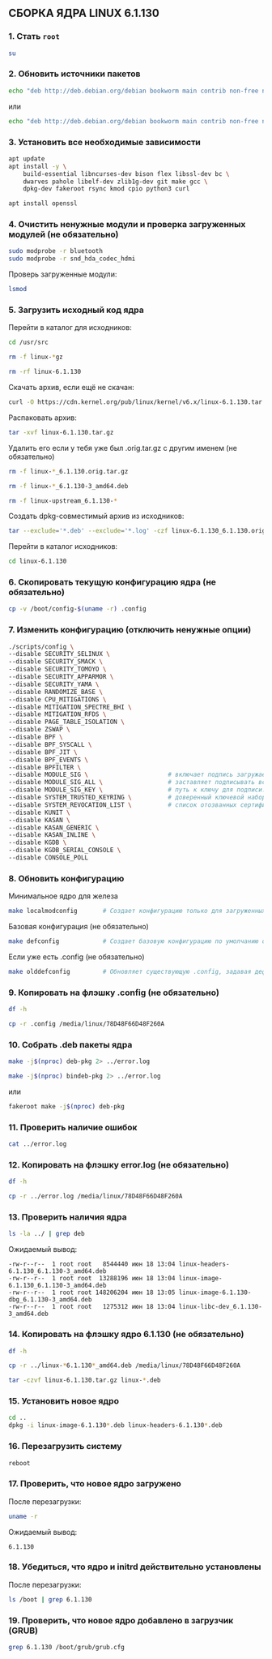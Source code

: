 ## **СБОРКА ЯДРА LINUX 6.1.130**

### 1. Стать `root`

```bash
su
```

### 2. Обновить источники пакетов

```bash
echo "deb http://deb.debian.org/debian bookworm main contrib non-free non-free-firmware" >> /etc/apt/sources.list
```
или 

```bash
echo "deb http://deb.debian.org/debian bookworm main contrib non-free non-free-firmware" | tee -a /etc/apt/sources.list
```

### 3. Установить все необходимые зависимости

```bash
apt update
apt install -y \
    build-essential libncurses-dev bison flex libssl-dev bc \
    dwarves pahole libelf-dev zlib1g-dev git make gcc \
    dpkg-dev fakeroot rsync kmod cpio python3 curl
```

```bash
apt install openssl
```

### 4. Очистить ненужные модули и проверка загруженных модулей (не обязательно)

```bash
sudo modprobe -r bluetooth
sudo modprobe -r snd_hda_codec_hdmi
```

Проверь загруженные модули:

```bash
lsmod
```

### 5. Загрузить исходный код ядра

Перейти в каталог для исходников:
```bash
cd /usr/src
```

```bash
rm -f linux-*gz
```

```bash
rm -rf linux-6.1.130
```

Скачать архив, если ещё не скачан:
```bash
curl -O https://cdn.kernel.org/pub/linux/kernel/v6.x/linux-6.1.130.tar.gz
```

Распаковать архив:
```bash
tar -xvf linux-6.1.130.tar.gz
```

Удалить его если у тебя уже был .orig.tar.gz с другим именем (не обязательно)
```bash
rm -f linux-*_6.1.130.orig.tar.gz
```

```bash
rm -f linux-*_6.1.130-3_amd64.deb
```

```bash
rm -f linux-upstream_6.1.130-*
```

Создать dpkg-совместимый архив из исходников:
```bash
tar --exclude='*.deb' --exclude='*.log' -czf linux-6.1.130_6.1.130.orig.tar.gz linux-6.1.130
```

Перейти в каталог исходников:
```bash
cd linux-6.1.130
```

### 6. Скопировать текущую конфигурацию ядра (не обязательно)

```bash
cp -v /boot/config-$(uname -r) .config
```

### 7. Изменить конфигурацию (отключить ненужные опции)

```bash
./scripts/config \
--disable SECURITY_SELINUX \
--disable SECURITY_SMACK \
--disable SECURITY_TOMOYO \
--disable SECURITY_APPARMOR \
--disable SECURITY_YAMA \
--disable RANDOMIZE_BASE \
--disable CPU_MITIGATIONS \
--disable MITIGATION_SPECTRE_BHI \
--disable MITIGATION_RFDS \
--disable PAGE_TABLE_ISOLATION \
--disable ZSWAP \
--disable BPF \
--disable BPF_SYSCALL \
--disable BPF_JIT \
--disable BPF_EVENTS \
--disable BPFILTER \
--disable MODULE_SIG \                      # включает подпись загружаемых модулей ядра.
--disable MODULE_SIG_ALL \                  # заставляет подписывать все модули.
--disable MODULE_SIG_KEY \                  # путь к ключу для подписи.
--disable SYSTEM_TRUSTED_KEYRING \          # доверенный ключевой набор.
--disable SYSTEM_REVOCATION_LIST \          # список отозванных сертификатов.
--disable KUNIT \
--disable KASAN \
--disable KASAN_GENERIC \
--disable KASAN_INLINE \
--disable KGDB \
--disable KGDB_SERIAL_CONSOLE \
--disable CONSOLE_POLL
```

### 8. Обновить конфигурацию

Минимальное ядро для железа

```bash
make localmodconfig       # Создает конфигурацию только для загруженных модулей текущей системы (минималистичная)
```

Базовая конфигурация (не обязательно)

```bash
make defconfig            # Создает базовую конфигурацию по умолчанию от разработчиков ядра.
```

Если уже есть .config (не обязательно)

```bash
make olddefconfig         # Обновляет существующую .config, задавая дефолтные значения для новых параметров.
```

### 9. Копировать на флэшку .config (не обязательно)

```bash
df -h
```

```bash
cp -r .config /media/linux/78D48F66D48F260A
```

### 10. Собрать .deb пакеты ядра

```bash
make -j$(nproc) deb-pkg 2> ../error.log
```

```bash
make -j$(nproc) bindeb-pkg 2> ../error.log
```

или 

```bash
fakeroot make -j$(nproc) deb-pkg
```

### 11. Проверить наличие ошибок

```bash
cat ../error.log
```

### 12. Копировать на флэшку error.log (не обязательно)

```bash
df -h
```

```bash
cp -r ../error.log /media/linux/78D48F66D48F260A
```

### 13. Проверить наличия ядра

```bash
ls -la ../ | grep deb
```

Ожидаемый вывод:

```
-rw-r--r--  1 root root   8544440 июн 18 13:04 linux-headers-6.1.130_6.1.130-3_amd64.deb
-rw-r--r--  1 root root  13288196 июн 18 13:04 linux-image-6.1.130_6.1.130-3_amd64.deb
-rw-r--r--  1 root root 148206204 июн 18 13:05 linux-image-6.1.130-dbg_6.1.130-3_amd64.deb
-rw-r--r--  1 root root   1275312 июн 18 13:04 linux-libc-dev_6.1.130-3_amd64.deb
```

### 14. Копировать на флэшку ядро 6.1.130 (не обязательно)

```bash
df -h
```

```bash
cp -r ../linux-*6.1.130*_amd64.deb /media/linux/78D48F66D48F260A
```

```bash
tar -czvf linux-6.1.130.tar.gz linux-*.deb
```

### 15. Установить новое ядро

```bash
cd ..
dpkg -i linux-image-6.1.130*.deb linux-headers-6.1.130*.deb
```

### 16. Перезагрузить систему

```bash
reboot
```

### 17. Проверить, что новое ядро загружено

После перезагрузки:

```bash
uname -r
```

Ожидаемый вывод:

```
6.1.130
```

### 18. Убедиться, что ядро и initrd действительно установлены

После перезагрузки:

```bash
ls /boot | grep 6.1.130
```

### 19. Проверить, что новое ядро добавлено в загрузчик (GRUB)

```bash
grep 6.1.130 /boot/grub/grub.cfg
```
